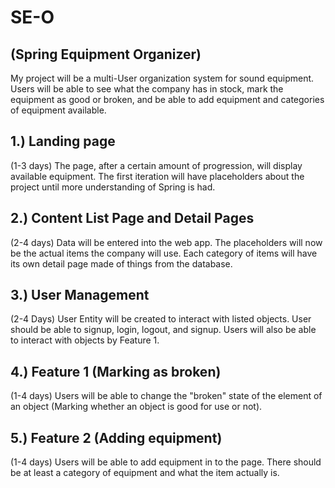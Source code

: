 # SE-O

## (Spring Equipment Organizer)

My project will be a multi-User organization system for sound equipment. Users will be able to see what the company has in stock, mark the equipment as good or broken, and be able to add equipment and categories of equipment available.

## 1.) Landing page

(1-3 days) The page, after a certain amount of progression, will display available equipment. The first iteration will have placeholders about the project until more understanding of Spring is had.

## 2.) Content List Page and Detail Pages

(2-4 days) Data will be entered into the web app. The placeholders will now be the actual items the company will use. Each category of items will have its own detail page made of things from the database.

## 3.) User Management

(2-4 Days) User Entity will be created to interact with listed objects. User should be able to signup, login, logout, and signup. Users will also be able to interact with objects by Feature 1.

## 4.) Feature 1 (Marking as broken)

(1-4 days) Users will be able to change the "broken" state of the element of an object (Marking whether an object is good for use or not).

## 5.) Feature 2 (Adding equipment)

(1-4 days) Users will be able to add equipment in to the page. There should be at least a category of equipment and what the item actually is.
